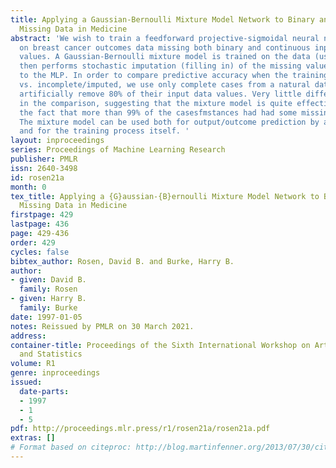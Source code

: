 ```yaml
---
title: Applying a Gaussian-Bernoulli Mixture Model Network to Binary and Continuous
  Missing Data in Medicine
abstract: 'We wish to train a feedforward projective-sigmoidal neural network (MLP)
  on breast cancer outcomes data missing both binary and continuous input variable
  values. A Gaussian-Bernoulli mixture model is trained on the data (using EM). It
  then performs stochastic imputation (filling in) of the missing values, as a preprocessor
  to the MLP. In order to compare predictive accuracy when the training data are complete
  vs. incomplete/imputed, we use only complete cases from a natural data set, but
  artificially remove 80% of their input data values. Very little difference is observed
  in the comparison, suggesting that the mixture model is quite effective here, despite
  the fact that more than 99% of the casesfmstances had had some missing value(s).
  The mixture model can be used both for output/outcome prediction by a trained MLP
  and for the training process itself. '
layout: inproceedings
series: Proceedings of Machine Learning Research
publisher: PMLR
issn: 2640-3498
id: rosen21a
month: 0
tex_title: Applying a {G}aussian-{B}ernoulli Mixture Model Network to Binary and Continuous
  Missing Data in Medicine
firstpage: 429
lastpage: 436
page: 429-436
order: 429
cycles: false
bibtex_author: Rosen, David B. and Burke, Harry B.
author:
- given: David B.
  family: Rosen
- given: Harry B.
  family: Burke
date: 1997-01-05
notes: Reissued by PMLR on 30 March 2021.
address:
container-title: Proceedings of the Sixth International Workshop on Artificial Intelligence
  and Statistics
volume: R1
genre: inproceedings
issued:
  date-parts:
  - 1997
  - 1
  - 5
pdf: http://proceedings.mlr.press/r1/rosen21a/rosen21a.pdf
extras: []
# Format based on citeproc: http://blog.martinfenner.org/2013/07/30/citeproc-yaml-for-bibliographies/
---
```

